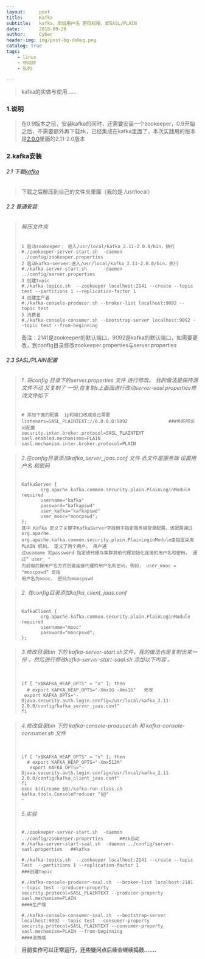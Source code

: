 ```yaml
---
layout:     post
title:      Kafka
subtitle:   kafka，添加用户名 密码权限，即SASL/PLAIN
date:       2018-09-29
author:     Cyber
header-img: img/post-bg-debug.png
catalog: true
tags:
    - linux
    - 中间件
    - 队列

---
```


> kafka的实做与使用......



### 1.说明

>  在0.9版本之前，安装kafka的同时，还需要安装一个zookeeper，0.9开始之后，不需要额外再下载zk，已经集成在kafka里面了，本次实践用的版本是[2.0.0](http://apache.fayea.com/kafka/2.0.0/)里面的2.11-2.0版本



###  2.kafka安装

###### 2.1 下载[kafka](http://apache.fayea.com/kafka/)

> 下载之后解压到自己的文件夹里面（我的是 /usr/local）



###### 2.2 普通安装

> ###### 解压文件夹
>
> ```
> 1 启动zookeeper： 进入/usr/local/kafka_2.11-2.0.0/bin，执行
> #./zookeeper-server-start.sh  -daemon ../config/zookeeper.properties
> 2 启动kafka-server:进入/usr/local/kafka_2.11-2.0.0/bin，执行
> #./kafka-server-start.sh      -daemon ../config/server.properties
> 3 创建topic
> #./kafka-topics.sh  --zookeeper localhost:2141 --create --topic test --partitions 1 --replication-factor 1
> 4 创建生产者
> #./kafka-console-producer.sh --broker-list localhost:9092 --topic test
> 5 消费者
> #./kafka-console-consumer.sh --bootstrap-server localhost:9092 --topic test --from-beginning
> ```
>
> 备注：2141是zookeeper的默认端口，9092是kafka的默认端口，如需要更改，到config目录修改zookeeper.properties与server.properties



###### 2.3 SASL/PLAIN配置

>###### 1 .将config 目录下的server.properties 文件 进行修改。 我的做法是保持源文件不动 又复制了 一份,在复制s上面面进行改动server-sasl.properties修改文件如下
>
>```
># 添加下面的配置  ip和端口改成自己需要
>listeners=SASL_PLAINTEXT://0.0.0.0:9092               ###外网可访问配置
>security.inter.broker.protocol=SASL_PLAINTEXT
>sasl.enabled.mechanisms=PLAIN
>sasl.mechanism.inter.broker.protocol=PLAIN
>```

>###### 2.在config目录添加kafka_server_jaas.conf 文件 此文件是服务端 设置用户名  和密码
>
>```
>KafkaServer {
>        org.apache.kafka.common.security.plain.PlainLoginModule required
>        username="kafka"
>        password="kafkapswd"
>        user_kafka="kafkapswd"
>        user_mooc="moocpswd";
>};
>其中 Kafka 定义了关键字KafkaServer字段用于指定服务端登录配置。该配置通过org.apache.
>org.apache.kafka.common.security.plain.PlainLoginModule由指定采用PLAIN 机制， 定义了两个用户， 用户通
>过usemame 和password 指定该代理与集群其他代理初始化连接的用户名和密码， 通过“ user_ "
>为前缀后接用户名方式创建连接代理的用户名和密码，例如， user_mooc = "moocpswd” 是指
>用户名为mooc， 密码为moocpswd 
>```



>###### 2. 在config目录添加kafka_client_jaas.conf
>
>```
>KafkaClient {
>        org.apache.kafka.common.security.plain.PlainLoginModule required
>        username="mooc"
>        password="moocpswd";
>};
>```



>###### 3.修改目录bin 下的 kafka-server-start.sh文件，我的做法也是复制出来一份 ，然后进行修改kafka-server-start-saal.sh  添加以下内容 。
>
>```
>
>if [ "x$KAFKA_HEAP_OPTS" = "x" ]; then
>   # export KAFKA_HEAP_OPTS="-Xmx1G -Xms1G"   修改
>  export KAFKA_OPTS="-Djava.security.auth.login.config=/usr/local/kafka_2.11-2.0.0/config/kafka_server_jaas.conf"
>fi
>
>```



>###### 4.修改目录bin 下的  kafka-console-producer.sh 和 kafka-console-consumer.sh 文件
>
>```
>
>if [ "x$KAFKA_HEAP_OPTS" = "x" ]; then
>   # export KAFKA_HEAP_OPTS="-Xmx512M"
>    export KAFKA_OPTS="-Djava.security.auth.login.config=/usr/local/kafka_2.11-2.0.0/config/kafka_client_jaas.conf"
>fi
>exec $(dirname $0)/kafka-run-class.sh kafka.tools.ConsoleProducer "$@"
>~                                                                        
>```
>
>###### 5.实验
>
>```
>#./zookeeper-server-start.sh  -daemon ../config/zookeeper.properties      ##zk启动
>#./kafka-server-start-saal.sh  -daemon ../config/server-sasl.properties   ##kafka
>
>#./kafka-topics.sh  --zookeeper localhost:2141 --create --topic Test  --partitions 1 --replication-factor 1                                                ###创建topic
>
>#./kafka-console-producer-saal.sh  --broker-list localhost:2181 --topic test --producer-property security.protocol=SASL_PLAINTEXT --producer-property sasl.mechanism=PLAIN                                                    ####生产端
>
>#./kafka-console-consumer-saal.sh  --bootstrap-server localhost:9092 --topic test --consumer-property security.protocol=SASL_PLAINTEXT --consumer-property sasl.mechanism=PLAIN --from-beginning                                   ####消费端     
>
>```



> **目前实作可以正常运行，还些疑问点后续会继续捣鼓.......**











